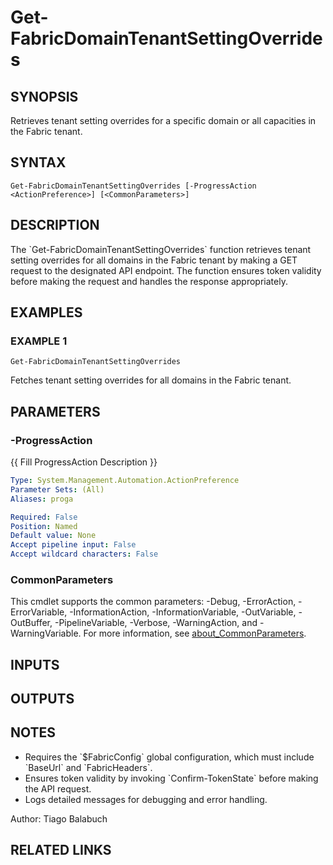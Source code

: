 ﻿---
external help file: FabricTools-help.xml
Module Name: FabricTools
online version:
schema: 2.0.0
---

# Get-FabricDomainTenantSettingOverrides

## SYNOPSIS
Retrieves tenant setting overrides for a specific domain or all capacities in the Fabric tenant.

## SYNTAX

```
Get-FabricDomainTenantSettingOverrides [-ProgressAction <ActionPreference>] [<CommonParameters>]
```

## DESCRIPTION
The \`Get-FabricDomainTenantSettingOverrides\` function retrieves tenant setting overrides for all domains in the Fabric tenant by making a GET request to the designated API endpoint.
The function ensures token validity before making the request and handles the response appropriately.

## EXAMPLES

### EXAMPLE 1
```
Get-FabricDomainTenantSettingOverrides
```

Fetches tenant setting overrides for all domains in the Fabric tenant.

## PARAMETERS

### -ProgressAction
{{ Fill ProgressAction Description }}

```yaml
Type: System.Management.Automation.ActionPreference
Parameter Sets: (All)
Aliases: proga

Required: False
Position: Named
Default value: None
Accept pipeline input: False
Accept wildcard characters: False
```

### CommonParameters
This cmdlet supports the common parameters: -Debug, -ErrorAction, -ErrorVariable, -InformationAction, -InformationVariable, -OutVariable, -OutBuffer, -PipelineVariable, -Verbose, -WarningAction, and -WarningVariable. For more information, see [about_CommonParameters](http://go.microsoft.com/fwlink/?LinkID=113216).

## INPUTS

## OUTPUTS

## NOTES
- Requires the \`$FabricConfig\` global configuration, which must include \`BaseUrl\` and \`FabricHeaders\`.
- Ensures token validity by invoking \`Confirm-TokenState\` before making the API request.
- Logs detailed messages for debugging and error handling.

Author: Tiago Balabuch

## RELATED LINKS
